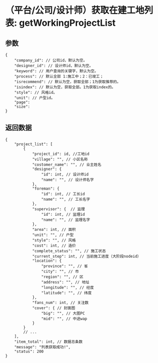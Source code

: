 # （平台/公司/设计师）获取在建工地列表: getWorkingProjectList

## 参数

    {
        "company_id": // 公司id，默认为空。
        "designer_id": // 设计师id，默认为空。
        "keyword": // 用户查询的关键字，默认为空。
        "process": // 默认全部 1:施工中；2：已竣工；
        "isrecommend": // 默认为空，获取全部；1为获取推荐的。
        "isindex": // 默认为空，获取全部。1为获取index的。
        "style": // 风格id。
        "unit": // 户型id。
        "page":
        "size":
    }

## 返回数据

    {
        "project_list": [
            {
                "project_id": id, //工地id
                "village": "", // 小区名称
                "costomer_name": "", // 业主姓名
                "designer": {
                    "id": int, // 设计师id
                    "name": "", // 设计师名字
                },
                "foreman": {
                    "id": int, // 工长id
                    "name": "", // 工长名字
                },
                "supervisor": {  // 监理
                    "id": int, // 监理id
                    "name": "", // 监理名字
                },
                "area": int, // 面积
                "unit": "", // 户型
                "style": "", // 风格
                "cost": int, // 造价
                "complete_status": "", // 施工状态
                "current_step": int, // 当前施工进度（大阶段nodeid）
                "location": {
                    "province": "", // 省
                    "city": "", // 市
                    "region": "", // 区
                    "address": "", // 地址
                    "longitude": "", // 经度
                    "latitude": "", // 纬度
                },
                "fans_num": int, // 关注数
                "cover": { // 封面图
                    "big": "", // 大图PC
                    "mid": "", // 中途wap
                }
            }
            // ...
        ],
        "item_total": int, // 数据总条数
        "message": "列表获取成功!",
        "status": 200
    }
